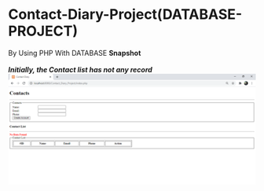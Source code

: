 # Contact-Diary-Project(DATABASE-PROJECT)
 By Using PHP With DATABASE
<b>Snapshot</b>
<br>
<br>
<b><i>Initially, the Contact list has not any record</b></i><br>
 ![](https://github.com/iamketan56/Contact-Diary-Project-DATABASE-PROJECT/blob/main/1.PNG)<br>
 
